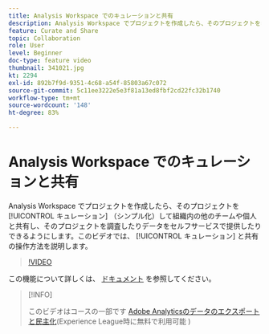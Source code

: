 ```yaml
---
title: Analysis Workspace でのキュレーションと共有
description: Analysis Workspace でプロジェクトを作成したら、そのプロジェクトをキュレーション（シンプル化）して組織内の他のチームや個人と共有し、そのプロジェクトを調査したりデータをセルフサービスで提供したりできるようにします。このビデオでは、キュレーションと共有の操作方法を説明します。
feature: Curate and Share
topic: Collaboration
role: User
level: Beginner
doc-type: feature video
thumbnail: 341021.jpg
kt: 2294
exl-id: 892b7f9d-9351-4c68-a54f-85803a67c072
source-git-commit: 5c11ee3222e5e3f81a13ed8fbf2cd22fc32b1740
workflow-type: tm+mt
source-wordcount: '148'
ht-degree: 83%

---
```


# Analysis Workspace でのキュレーションと共有

Analysis Workspace でプロジェクトを作成したら、そのプロジェクトを [!UICONTROL キュレーション] （シンプル化）して組織内の他のチームや個人と共有し、そのプロジェクトを調査したりデータをセルフサービスで提供したりできるようにします。このビデオでは、 [!UICONTROL キュレーション] と共有の操作方法を説明します。

>[!VIDEO](https://video.tv.adobe.com/v/341021/?quality=12&learn=on)

この機能について詳しくは、 [ドキュメント](https://experienceleague.adobe.com/docs/analytics/analyze/analysis-workspace/curate-share/curate.html?lang=ja) を参照してください。

>[!INFO]
>
> このビデオはコースの一部です [Adobe Analyticsのデータのエクスポートと民主化](https://experienceleague.adobe.com/?recommended=Analytics-A-1-2022.1.democratizing)(Experience League時に無料で利用可能 )